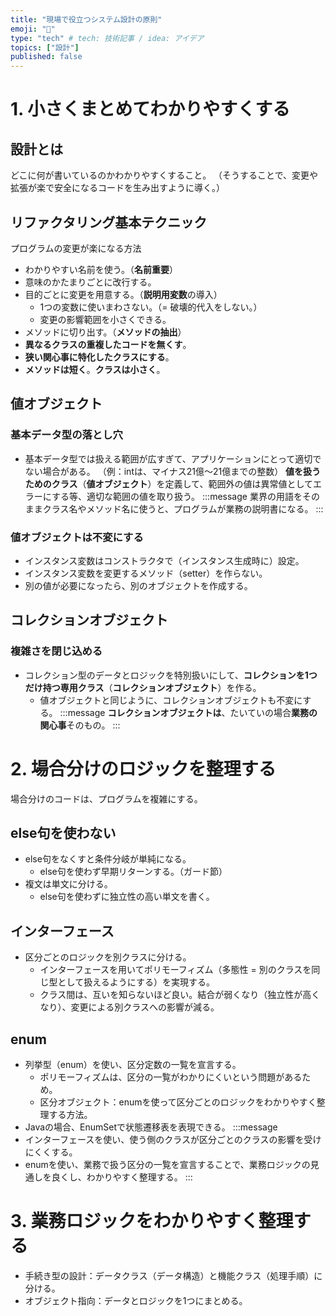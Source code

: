 ```yaml
---
title: "現場で役立つシステム設計の原則"
emoji: "🕌"
type: "tech" # tech: 技術記事 / idea: アイデア
topics: ["設計"]
published: false
---
```


# 1. 小さくまとめてわかりやすくする
## 設計とは
どこに何が書いているのかわかりやすくすること。
（そうすることで、変更や拡張が楽で安全になるコードを生み出すように導く。）

## リファクタリング基本テクニック
プログラムの変更が楽になる方法
- わかりやすい名前を使う。（**名前重要**）
- 意味のかたまりごとに改行する。
- 目的ごとに変更を用意する。（**説明用変数**の導入）
  - 1つの変数に使いまわさない。（= 破壊的代入をしない。）
  - 変更の影響範囲を小さくできる。
- メソッドに切り出す。（**メソッドの抽出**）
- **異なるクラスの重複したコードを無くす**。
- **狭い関心事に特化したクラスにする**。
- **メソッドは短く**。**クラスは小さく**。

## 値オブジェクト
### 基本データ型の落とし穴
- 基本データ型では扱える範囲が広すぎて、アプリケーションにとって適切でない場合がある。
  （例：intは、マイナス21億〜21億までの整数）
  **値を扱うためのクラス**（**値オブジェクト**）を定義して、範囲外の値は異常値としてエラーにする等、適切な範囲の値を取り扱う。
:::message
業界の用語をそのままクラス名やメソッド名に使うと、プログラムが業務の説明書になる。
:::

### 値オブジェクトは不変にする
- インスタンス変数はコンストラクタで（インスタンス生成時に）設定。
- インスタンス変数を変更するメソッド（setter）を作らない。
- 別の値が必要になったら、別のオブジェクトを作成する。

## コレクションオブジェクト
### 複雑さを閉じ込める
- コレクション型のデータとロジックを特別扱いにして、**コレクションを1つだけ持つ専用クラス**（**コレクションオブジェクト**）を作る。
  - 値オブジェクトと同じように、コレクションオブジェクトも不変にする。
:::message
**コレクションオブジェクトは**、たいていの場合**業務の関心事**そのもの。
:::

# 2. 場合分けのロジックを整理する
場合分けのコードは、プログラムを複雑にする。
## else句を使わない
- else句をなくすと条件分岐が単純になる。
  - else句を使わず早期リターンする。（ガード節）
- 複文は単文に分ける。
  - else句を使わずに独立性の高い単文を書く。
## インターフェース
- 区分ごとのロジックを別クラスに分ける。
  - インターフェースを用いてポリモーフィズム（多態性 = 別のクラスを同じ型として扱えるようにする）を実現する。
  - クラス間は、互いを知らないほど良い。結合が弱くなり（独立性が高くなり）、変更による別クラスへの影響が減る。
## enum
- 列挙型（enum）を使い、区分定数の一覧を宣言する。
  - ポリモーフィズムは、区分の一覧がわかりにくいという問題があるため。
  - 区分オブジェクト：enumを使って区分ごとのロジックをわかりやすく整理する方法。
- Javaの場合、EnumSetで状態遷移表を表現できる。
:::message
- インターフェースを使い、使う側のクラスが区分ごとのクラスの影響を受けにくくする。
- enumを使い、業務で扱う区分の一覧を宣言することで、業務ロジックの見通しを良くし、わかりやすく整理する。
:::

# 3. 業務ロジックをわかりやすく整理する

- 手続き型の設計：データクラス（データ構造）と機能クラス（処理手順）に分ける。
- オブジェクト指向：データとロジックを1つにまとめる。




